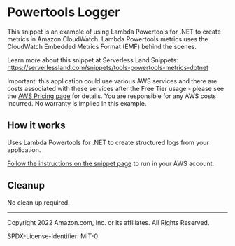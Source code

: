 # Powertools Logger

This snippet is an example of using Lambda Powertools for .NET to create metrics in Amazon CloudWatch. Lambda Powertools metrics uses the CloudWatch Embedded Metrics Format (EMF) behind the scenes.

Learn more about this snippet at Serverless Land Snippets: https://serverlessland.com/snippets/tools-powertools-metrics-dotnet

Important: this application could use various AWS services and there are costs associated with these services after the Free Tier usage - please see the [AWS Pricing page](https://aws.amazon.com/pricing/) for details. You are responsible for any AWS costs incurred. No warranty is implied in this example.

## How it works

Uses Lambda Powertools for .NET to create structured logs from your application.

[Follow the instructions on the snippet page](https://serverlessland.com/snippets/tools-powertools-metricsd-dotnet) to run in your AWS account.


## Cleanup

No clean up required.

---

Copyright 2022 Amazon.com, Inc. or its affiliates. All Rights Reserved.

SPDX-License-Identifier: MIT-0
